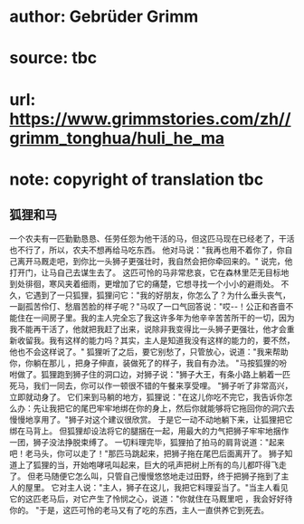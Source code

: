# author: Gebrüder Grimm
# source: tbc
# url: https://www.grimmstories.com/zh//grimm_tonghua/huli_he_ma
# note: copyright of translation tbc

## 狐狸和马 

一个农夫有一匹勤勤恳恳、任劳任怨为他干活的马，但这匹马现在已经老了，干活也不行了，所以，农夫不想再给马吃东西。
他对马说："我再也用不着你了，你自己离开马厩走吧，到你比一头狮子更强壮时，我自然会把你牵回来的。"
说完，他打开门，让马自己去谋生去了。
这匹可怜的马非常悲哀，它在森林里茫无目标地到处徘徊，寒风夹着细雨，更增加了它的痛楚，它想寻找一个小小的避雨处。
不久，它遇到了一只狐狸，狐狸问它："我的好朋友，你怎么了？为什么垂头丧气，一副孤苦伶仃、愁眉苦脸的样子呢？"马叹了一口气回答说："哎--！公正和吝啬不能住在一间房子里。我的主人完全忘了我这许多年为他辛辛苦苦所干的一切，因为我不能再干活了，他就把我赶了出来，说除非我变得比一头狮子更强壮，他才会重新收留我。我有这样的能力吗？其实，主人是知道我没有这样的能力的，要不然，他也不会这样说了。"
狐狸听了之后，要它别愁了，只管放心，说道："我来帮助你，你躺在那儿
，把身子伸直，装做死了的样子，我自有办法。
"马按狐狸的吩咐做了。狐狸跑到狮子住的洞口边，对狮子说："狮子大王，有条小路上躺着一匹死马，我们一同去，你可以作一顿很不错的午餐来享受哩。
"狮子听了非常高兴，立即就动身了。
它们来到马躺的地方，狐狸说："在这儿你吃不完它，我告诉你怎么办：先让我把它的尾巴牢牢地绑在你的身上，然后你就能够将它拖回你的洞穴去慢慢地享用了。"狮子对这个建议很欣赏。
于是它一动不动地躺下来，让狐狸把它绑在马背上。
但狐狸却设法将它的腿捆在一起，用最大的力气把狮子牢牢地捆作一团，狮子没法挣脱束缚了。
一切料理完毕，狐狸拍了拍马的肩背说道："起来吧！老马头，你可以走了！"那匹马跳起来，把狮子拖在尾巴后面离开了。
狮子知道上了狐狸的当，开始咆哮吼叫起来，巨大的吼声把树上所有的鸟儿都吓得飞走了。
但老马随便它怎么叫，只管自己慢慢悠悠地走过田野，终于把狮子拖到了主人的屋里。
它对主人说："主人，狮子在这儿，我把它料理妥当了。"当主人看见它的这匹老马后，对它产生了怜悯之心，说道："你就住在马厩里吧
，我会好好待你的。
"于是，这匹可怜的老马又有了吃的东西，主人一直供养它到死去。
